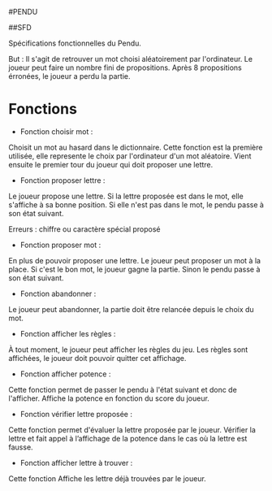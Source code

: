 ﻿#PENDU

##SFD

Spécifications fonctionnelles du Pendu.

But : Il s'agit de retrouver un mot choisi aléatoirement par l'ordinateur. 
Le joueur peut faire un nombre fini de propositions.
Après 8 propositions érronées, le joueur a perdu la partie.

# Fonctions

* Fonction choisir mot :

Choisit un mot au hasard dans le dictionnaire.
Cette fonction est la première utilisée, elle represente le choix par l'ordinateur d'un mot aléatoire.
Vient ensuite le premier tour du joueur qui doit proposer une lettre.

* Fonction proposer lettre :

Le joueur propose une lettre.
Si la lettre proposée est dans le mot, elle s'affiche à sa bonne position.
Si elle n'est pas dans le mot, le pendu passe à son état suivant.

Erreurs : chiffre ou caractère spécial proposé 

* Fonction proposer mot :

En plus de pouvoir proposer une lettre.
Le joueur peut proposer un mot à la place. 
Si c'est le bon mot, le joueur gagne la partie.
Sinon le pendu passe à son état suivant.

* Fonction abandonner :

Le joueur peut abandonner, la partie doit être relancée depuis le choix du mot.

* Fonction afficher les règles :

À tout moment, le joueur peut afficher les règles du jeu.
Les règles sont affichées, le joueur doit pouvoir quitter cet affichage.

* Fonction afficher potence :

Cette fonction permet de passer le pendu à l'état suivant et donc de l'afficher.
Affiche la potence en fonction du score du joueur.

* Fonction vérifier lettre proposée :

Cette fonction permet d'évaluer la lettre proposée par le joueur.
Vérifier la lettre et fait appel à l’affichage de la potence dans le cas où la lettre est fausse.

* Fonction afficher lettre à trouver :

Cette fonction 
Affiche les lettre déjà trouvées par le joueur.


